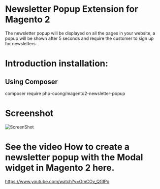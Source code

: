 # Newsletter Popup Extension for Magento 2
The newsletter popup will be displayed on all the pages in your website, a popup will be shown after 5 seconds and require the customer to sign up for newsletters.

# Introduction installation:

## Using Composer

composer require php-cuong/magento2-newsletter-popup

# Screenshot
![ScreenShot](https://github.com/php-cuong/magento2-newsletter-popup/blob/master/Screenshot/newsletter-popup.png)

# See the video How to create a newsletter popup with the Modal widget in Magento 2 here.
https://www.youtube.com/watch?v=GmCOv_QGIPo
